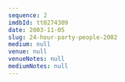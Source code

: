```yaml
---
sequence: 2
imdbId: tt0274309
date: 2003-11-05
slug: 24-hour-party-people-2002
medium: null
venue: null
venueNotes: null
mediumNotes: null
---
```


